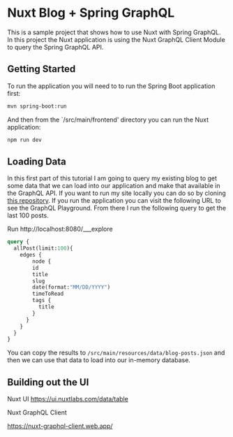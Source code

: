 # Nuxt Blog + Spring GraphQL

This is a sample project that shows how to use Nuxt with Spring GraphQL. In this project the Nuxt application is using 
the Nuxt GraphQL Client Module to query the Spring GraphQL API.

## Getting Started 

To run the application you will need to to run the Spring Boot application first: 

```bash
mvn spring-boot:run
```

And then from the `/src/main/frontend' directory you can run the Nuxt application:

```bash
npm run dev
````

## Loading Data

In this first part of this tutorial I am going to query my existing blog to get some data that we can load into our
application and make that available in the GraphQL API. If you want to run my site locally you can do so by cloning
[this repository](https://github.com/danvega/danvega-dev). If you run the application you can visit the following URL
to see the GraphQL Playground. From there I run the following query to get the last 100 posts. 

Run http://localhost:8080/___explore

```graphql
query {
  allPost(limit:100){
  	edges {
    	node {
        id
        title
        slug
        date(format:"MM/DD/YYYY")
        timeToRead
        tags {
          title
        }
      }
  	} 
  }
}
```

You can copy the results to `/src/main/resources/data/blog-posts.json` and then we can use that data to load into our
in-memory database.

## Building out the UI 


Nuxt UI
https://ui.nuxtlabs.com/data/table 


Nuxt GraphQL Client 

https://nuxt-graphql-client.web.app/